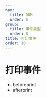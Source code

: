 ```yaml
---
nav:
  title: DOM
  order: 6
group:
  title: 事件类型
  order: 8
title: 打印事件
order: 10
---
```


# 打印事件

- beforeprint
- afterprint
